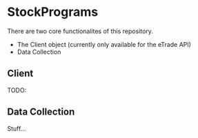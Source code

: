 # StockPrograms

There are two core functionalites of this repository.

- The Client object (currently only available for the eTrade API)
- Data Collection


## Client
TODO: 
## Data Collection
Stuff...

